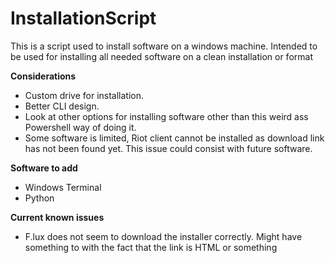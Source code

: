 # InstallationScript


This is a script used to install software on a windows machine. Intended to be used for installing all needed software on a clean installation or format


**Considerations**
- Custom drive for installation.
- Better CLI design.
- Look at other options for installing software other than this weird ass Powershell way of doing it.
- Some software is limited, Riot client cannot be installed as download link has not been found yet. This issue could consist with future software.


**Software to add**
- Windows Terminal
- Python

**Current known issues**
- F.lux does not seem to download the installer correctly. Might have something to with the fact that the link is HTML or something